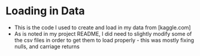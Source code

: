 # Loading in Data
* This is the code I used to create and load in my data from [kaggle.com]
* As is noted in my project README, I did need to slightly modify some of the csv files in order to get them to load properly - this was mostly fixing nulls, and carriage returns
